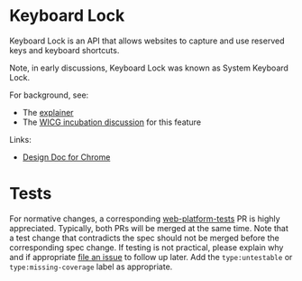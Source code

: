 # Keyboard Lock

Keyboard Lock is an API that allows websites to capture and use
reserved keys and keyboard shortcuts.

Note, in early discussions, Keyboard Lock was known as System Keyboard Lock.

For background, see:

* The [explainer](explainer.md)
* The [WICG incubation discussion](https://discourse.wicg.io/t/proposal-system-keyboard-lock-api/1594) for this feature

Links:

* [Design Doc for Chrome](https://goo.gl/WjAhiZ)

# Tests

For normative changes, a corresponding
[web-platform-tests](https://github.com/web-platform-tests/wpt) PR is highly appreciated. Typically,
both PRs will be merged at the same time. Note that a test change that contradicts the spec should
not be merged before the corresponding spec change. If testing is not practical, please explain why
and if appropriate [file an issue](https://github.com/web-platform-tests/wpt/issues/new) to follow
up later. Add the `type:untestable` or `type:missing-coverage` label as appropriate.
